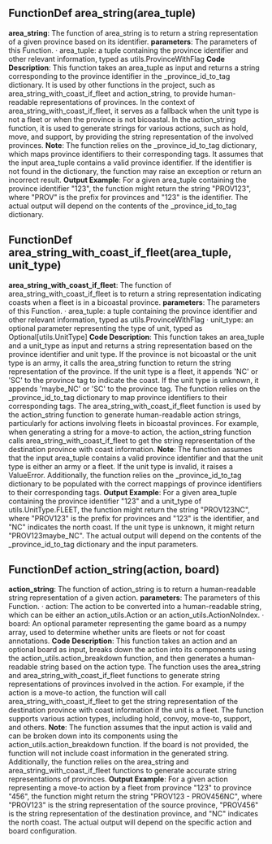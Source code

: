 ## FunctionDef area_string(area_tuple)
**area_string**: The function of area_string is to return a string representation of a given province based on its identifier.
**parameters**: The parameters of this Function.
· area_tuple: a tuple containing the province identifier and other relevant information, typed as utils.ProvinceWithFlag
**Code Description**: This function takes an area_tuple as input and returns a string corresponding to the province identifier in the _province_id_to_tag dictionary. It is used by other functions in the project, such as area_string_with_coast_if_fleet and action_string, to provide human-readable representations of provinces. In the context of area_string_with_coast_if_fleet, it serves as a fallback when the unit type is not a fleet or when the province is not bicoastal. In the action_string function, it is used to generate strings for various actions, such as hold, move, and support, by providing the string representation of the involved provinces.
**Note**: The function relies on the _province_id_to_tag dictionary, which maps province identifiers to their corresponding tags. It assumes that the input area_tuple contains a valid province identifier. If the identifier is not found in the dictionary, the function may raise an exception or return an incorrect result.
**Output Example**: For a given area_tuple containing the province identifier "123", the function might return the string "PROV123", where "PROV" is the prefix for provinces and "123" is the identifier. The actual output will depend on the contents of the _province_id_to_tag dictionary.
## FunctionDef area_string_with_coast_if_fleet(area_tuple, unit_type)
**area_string_with_coast_if_fleet**: The function of area_string_with_coast_if_fleet is to return a string representation indicating coasts when a fleet is in a bicoastal province.
**parameters**: The parameters of this Function.
· area_tuple: a tuple containing the province identifier and other relevant information, typed as utils.ProvinceWithFlag
· unit_type: an optional parameter representing the type of unit, typed as Optional[utils.UnitType]
**Code Description**: This function takes an area_tuple and a unit_type as input and returns a string representation based on the province identifier and unit type. If the province is not bicoastal or the unit type is an army, it calls the area_string function to return the string representation of the province. If the unit type is a fleet, it appends 'NC' or 'SC' to the province tag to indicate the coast. If the unit type is unknown, it appends 'maybe_NC' or 'SC' to the province tag. The function relies on the _province_id_to_tag dictionary to map province identifiers to their corresponding tags.
The area_string_with_coast_if_fleet function is used by the action_string function to generate human-readable action strings, particularly for actions involving fleets in bicoastal provinces. For example, when generating a string for a move-to action, the action_string function calls area_string_with_coast_if_fleet to get the string representation of the destination province with coast information.
**Note**: The function assumes that the input area_tuple contains a valid province identifier and that the unit type is either an army or a fleet. If the unit type is invalid, it raises a ValueError. Additionally, the function relies on the _province_id_to_tag dictionary to be populated with the correct mappings of province identifiers to their corresponding tags.
**Output Example**: For a given area_tuple containing the province identifier "123" and a unit_type of utils.UnitType.FLEET, the function might return the string "PROV123NC", where "PROV123" is the prefix for provinces and "123" is the identifier, and "NC" indicates the north coast. If the unit type is unknown, it might return "PROV123maybe_NC". The actual output will depend on the contents of the _province_id_to_tag dictionary and the input parameters.
## FunctionDef action_string(action, board)
**action_string**: The function of action_string is to return a human-readable string representation of a given action.
**parameters**: The parameters of this Function.
· action: The action to be converted into a human-readable string, which can be either an action_utils.Action or an action_utils.ActionNoIndex.
· board: An optional parameter representing the game board as a numpy array, used to determine whether units are fleets or not for coast annotations.
**Code Description**: This function takes an action and an optional board as input, breaks down the action into its components using the action_utils.action_breakdown function, and then generates a human-readable string based on the action type. The function uses the area_string and area_string_with_coast_if_fleet functions to generate string representations of provinces involved in the action. For example, if the action is a move-to action, the function will call area_string_with_coast_if_fleet to get the string representation of the destination province with coast information if the unit is a fleet. The function supports various action types, including hold, convoy, move-to, support, and others.
**Note**: The function assumes that the input action is valid and can be broken down into its components using the action_utils.action_breakdown function. If the board is not provided, the function will not include coast information in the generated string. Additionally, the function relies on the area_string and area_string_with_coast_if_fleet functions to generate accurate string representations of provinces.
**Output Example**: For a given action representing a move-to action by a fleet from province "123" to province "456", the function might return the string "PROV123 - PROV456NC", where "PROV123" is the string representation of the source province, "PROV456" is the string representation of the destination province, and "NC" indicates the north coast. The actual output will depend on the specific action and board configuration.
